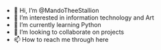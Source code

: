 - 👋 Hi, I’m @MandoTheeStallion
- 👀 I’m interested in information technology and Art
- 🌱 I’m currently learning Python
- 💞️ I’m looking to collaborate on projects
- 📫 How to reach me through here

<!---
MandoTheeStallion/MandoTheeStallion is a ✨ special ✨ repository because its `README.md` (this file) appears on your GitHub profile.
You can click the Preview link to take a look at your changes.
--->
